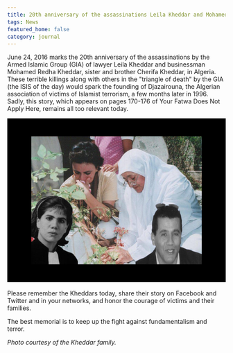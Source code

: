 ```yaml
---
title: 20th anniversary of the assassinations Leila Kheddar and Mohamed Redha Kheddar
tags: News
featured_home: false
category: journal
---
```



June 24, 2016 marks the 20th anniversary of the assassinations by the Armed Islamic Group (GIA) of lawyer Leila Kheddar and businessman Mohamed Redha Kheddar, sister and brother Cherifa Kheddar, in Algeria. These terrible killings along with others in the "triangle of death" by the GIA (the ISIS of the day) would spark the founding of Djazairouna, the Algerian association of victims of Islamist terrorism, a few months later in 1996. Sadly, this story, which appears on pages 170-176 of Your Fatwa Does Not Apply Here, remains all too relevant today.

![](/uploads/versions/kheddar---x----683-512x---.png)

Please remember the Kheddars today, share their story on Facebook and Twitter and in your networks, and honor the courage of victims and their families.

The best memorial is to keep up the fight against fundamentalism and terror.


_Photo courtesy of the Kheddar family._
